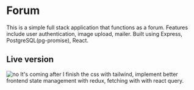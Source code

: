# Forum
This is a simple full stack application that functions as a forum. Features include user authentication, image upload, mailer. Built using Express, PostgreSQL(pg-promise), React. 

## Live version
![no](https://github.com/rkukutis/Forum/assets/48209987/aea0f49c-8579-4048-b45b-062163b0c630)
It's coming after I finish the css with tailwind, implement better frontend state management with redux, fetching with with react query.

